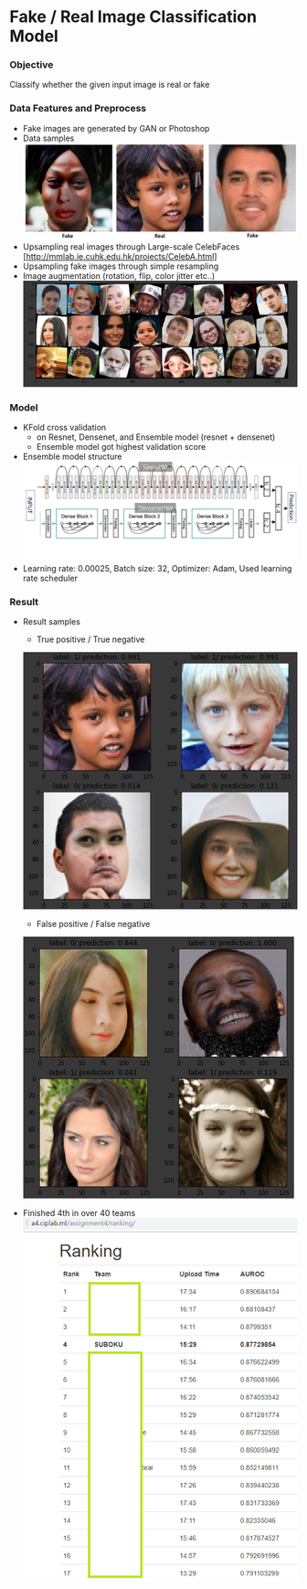 # Fake / Real Image Classification Model

### Objective ###
Classify whether the given input image is real or fake

### Data Features and Preprocess ###
- Fake images are generated by GAN or Photoshop
- Data samples
![real_fake_image](/images/real_fake_image.png)
- Upsampling real images through Large-scale CelebFaces [http://mmlab.ie.cuhk.edu.hk/projects/CelebA.html]
- Upsampling fake images through simple resampling
- Image augmentation (rotation, flip, color jitter etc..)
![augmented_image](/images/augmented_image.png)

### Model ###
- KFold cross validation
  - on Resnet, Densenet, and Ensemble model (resnet + densenet)
  - Ensemble model got highest validation score
- Ensemble model structure
![ensemble_model_image](/images/ensemble_model_image.png)
- Learning rate: 0.00025, Batch size: 32, Optimizer: Adam, Used learning rate scheduler

### Result ###
- Result samples
  - True positive / True negative
  
  ![true_image](/images/ture_image.png)
  - False positive / False negative
  
  ![negative_image](/images/negative_image.png)
- Finished 4th in over 40 teams
![result_image](/images/result_image.png)
